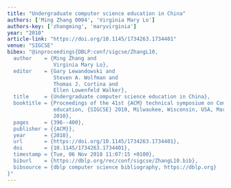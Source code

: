 ```yaml
---
title: "Undergraduate computer science education in China"
authors: ['Ming Zhang 0004', 'Virginia Mary Lo']
authors-key: ['zhangming', 'maryvirginia']
year: "2010"
article-link: "https://doi.org/10.1145/1734263.1734401"
venue: "SIGCSE"
bibex: "@inproceedings{DBLP:conf/sigcse/ZhangL10,
  author    = {Ming Zhang and
               Virginia Mary Lo},
  editor    = {Gary Lewandowski and
               Steven A. Wolfman and
               Thomas J. Cortina and
               Ellen Lowenfeld Walker},
  title     = {Undergraduate computer science education in China},
  booktitle = {Proceedings of the 41st {ACM} technical symposium on Computer science
               education, {SIGCSE} 2010, Milwaukee, Wisconsin, USA, March 10-13,
               2010},
  pages     = {396--400},
  publisher = {{ACM}},
  year      = {2010},
  url       = {https://doi.org/10.1145/1734263.1734401},
  doi       = {10.1145/1734263.1734401},
  timestamp = {Tue, 06 Nov 2018 11:07:15 +0100},
  biburl    = {https://dblp.org/rec/conf/sigcse/ZhangL10.bib},
  bibsource = {dblp computer science bibliography, https://dblp.org}
}"
---
```

